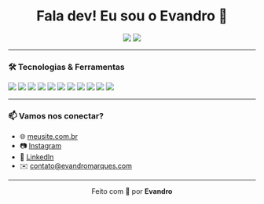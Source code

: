 <h1 align="center">Fala dev! Eu sou o Evandro 👋</h1>

<p align="center">
  <img src="https://img.shields.io/badge/Web%20Developer-%23A259FF?style=for-the-badge&logoColor=white"/>
  <img src="https://img.shields.io/badge/Web%20Designer-%23B967FF?style=for-the-badge&logoColor=white"/>
</p>

---

### 🛠️ Tecnologias & Ferramentas

<p> 
  <img src="https://img.shields.io/badge/HTML5-%23E44D26?style=flat&logo=html5&logoColor=white"/>
  <img src="https://img.shields.io/badge/CSS3-%231572B6?style=flat&logo=css3&logoColor=white"/> 
  <img src="https://img.shields.io/badge/JavaScript-%23F7DF1E?style=flat&logo=javascript&logoColor=black"/> 
  <img src="https://img.shields.io/badge/GitHub-%23181717?style=flat&logo=github&logoColor=white"/> 
  <img src="https://img.shields.io/badge/WordPress-%23117AC9?style=flat&logo=wordpress&logoColor=white"/> 
  <img src="https://img.shields.io/badge/Elementor-%23BF4DFF?style=flat&logo=elementor&logoColor=white"/> 
  <img src="https://img.shields.io/badge/Notion-%23000000?style=flat&logo=notion&logoColor=white"/>
  <img src="https://img.shields.io/badge/Arduino-%2300979D?style=flat&logo=arduino&logoColor=white"/> 
  <img src="https://img.shields.io/badge/PHP-%23777BB4?style=flat&logo=php&logoColor=white"/> 
  <img src="https://img.shields.io/badge/MySQL-%234479A1?style=flat&logo=mysql&logoColor=white"/> 
  <img src="https://img.shields.io/badge/Python-%233776AB?style=flat&logo=python&logoColor=white"/> 
</p>

---

### 📫 Vamos nos conectar?

- 🌐 [meusite.com.br](https://evandromarques.com)
- 📷 [Instagram](https://instagram.com/evandroocm)
- 💼 [LinkedIn](https://linkedin.com/in/evandroocm)
- ✉️ contato@evandromarques.com

---

<p align="center">
  Feito com 💜 por <strong>Evandro</strong>
</p>
